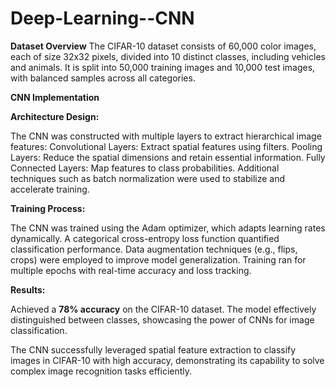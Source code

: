 # Deep-Learning--CNN

**Dataset Overview**
The CIFAR-10 dataset consists of 60,000 color images, each of size 32x32 pixels, divided into 10 distinct classes, including vehicles and animals. It is split into 50,000 training images and 10,000 test images, with balanced samples across all categories.

**CNN Implementation**

**Architecture Design:**

The CNN was constructed with multiple layers to extract hierarchical image features:
Convolutional Layers: Extract spatial features using filters.
Pooling Layers: Reduce the spatial dimensions and retain essential information.
Fully Connected Layers: Map features to class probabilities.
Additional techniques such as batch normalization were used to stabilize and accelerate training.

**Training Process:**

The CNN was trained using the Adam optimizer, which adapts learning rates dynamically.
A categorical cross-entropy loss function quantified classification performance.
Data augmentation techniques (e.g., flips, crops) were employed to improve model generalization.
Training ran for multiple epochs with real-time accuracy and loss tracking.

**Results:**

Achieved a **78% accuracy** on the CIFAR-10 dataset.
The model effectively distinguished between classes, showcasing the power of CNNs for image classification.


The CNN successfully leveraged spatial feature extraction to classify images in CIFAR-10 with high accuracy, demonstrating its capability to solve complex image recognition tasks efficiently.
